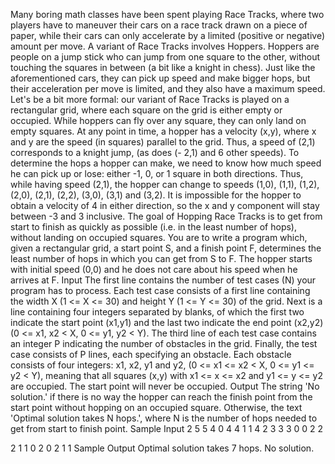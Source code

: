 Many boring math classes have been spent playing Race Tracks, where two players have to maneuver
their cars on a race track drawn on a piece of paper, while their cars can only accelerate by a limited
(positive or negative) amount per move.
A variant of Race Tracks involves Hoppers. Hoppers are people on a jump stick who can jump from
one square to the other, without touching the squares in between (a bit like a knight in chess). Just
like the aforementioned cars, they can pick up speed and make bigger hops, but their acceleration
per move is limited, and they also have a maximum speed.
Let's be a bit more formal: our variant of Race Tracks is played on a rectangular grid, where each
square on the grid is either empty or occupied. While hoppers can fly over any square, they can only
land on empty squares. At any point in time, a hopper has a velocity (x,y), where x and y are the
speed (in squares) parallel to the grid. Thus, a speed of (2,1) corresponds to a knight jump, (as does (-
2,1) and 6 other speeds).
To determine the hops a hopper can make, we need to know how much speed he can pick up or lose:
either -1, 0, or 1 square in both directions. Thus, while having speed (2,1), the hopper can change to
speeds (1,0), (1,1), (1,2), (2,0), (2,1), (2,2), (3,0), (3,1) and (3,2). It is impossible for the hopper to
obtain a velocity of 4 in either direction, so the x and y component will stay between -3 and 3
inclusive.
The goal of Hopping Race Tracks is to get from start to finish as quickly as possible (i.e. in the least
number of hops), without landing on occupied squares. You are to write a program which, given a
rectangular grid, a start point S, and a finish point F, determines the least number of hops in which
you can get from S to F. The hopper starts with initial speed (0,0) and he does not care about his
speed when he arrives at F.
Input
The first line contains the number of test cases (N) your program has to process. Each test case
consists of a first line containing the width X (1 <= X <= 30) and height Y (1 <= Y <= 30) of the grid.
Next is a line containing four integers separated by blanks, of which the first two indicate the start
point (x1,y1) and the last two indicate the end point (x2,y2) (0 <= x1, x2 < X, 0 <= y1, y2 < Y). The
third line of each test case contains an integer P indicating the number of obstacles in the grid.
Finally, the test case consists of P lines, each specifying an obstacle. Each obstacle consists of four
integers: x1, x2, y1 and y2, (0 <= x1 <= x2 < X, 0 <= y1 <= y2 < Y), meaning that all squares (x,y) with
x1 <= x <= x2 and y1 <= y <= y2 are occupied. The start point will never be occupied.
Output
The string 'No solution.' if there is no way the hopper can reach the finish point from the start point
without hopping on an occupied square. Otherwise, the text 'Optimal solution takes N hops.', where
N is the number of hops needed to get from start to finish point.
Sample Input
2
5 5
4 0 4 4
1
1 4 2 3
3 3
0 0 2 2

2
1 1 0 2
0 2 1 1
Sample Output
Optimal solution takes 7 hops.
No solution.